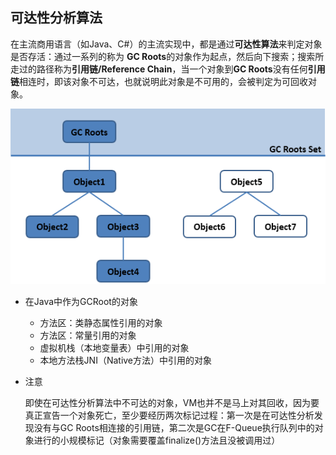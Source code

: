 ## 可达性分析算法

在主流商用语言（如Java、C#）的主流实现中，都是通过**可达性算法**来判定对象是否存活：通过一系列的称为 **GC Roots**的对象作为起点，然后向下搜索；搜索所走过的路径称为**引用链/Reference Chain**，当一个对象到**GC Roots**没有任何**引用链**相连时，即该对象不可达，也就说明此对象是不可用的，会被判定为可回收对象。

![Accessibility](./../../pic/Gc/Judge/Accessibility1.jpg)

* 在Java中作为GCRoot的对象
	* 方法区：类静态属性引用的对象
	* 方法区：常量引用的对象
	* 虚拟机栈（本地变量表）中引用的对象
	* 本地方法栈JNI（Native方法）中引用的对象

* 注意

	即使在可达性分析算法中不可达的对象，VM也并不是马上对其回收，因为要真正宣告一个对象死亡，至少要经历两次标记过程：第一次是在可达性分析发现没有与GC Roots相连接的引用链，第二次是GC在F-Queue执行队列中的对象进行的小规模标记（对象需要覆盖finalize()方法且没被调用过）